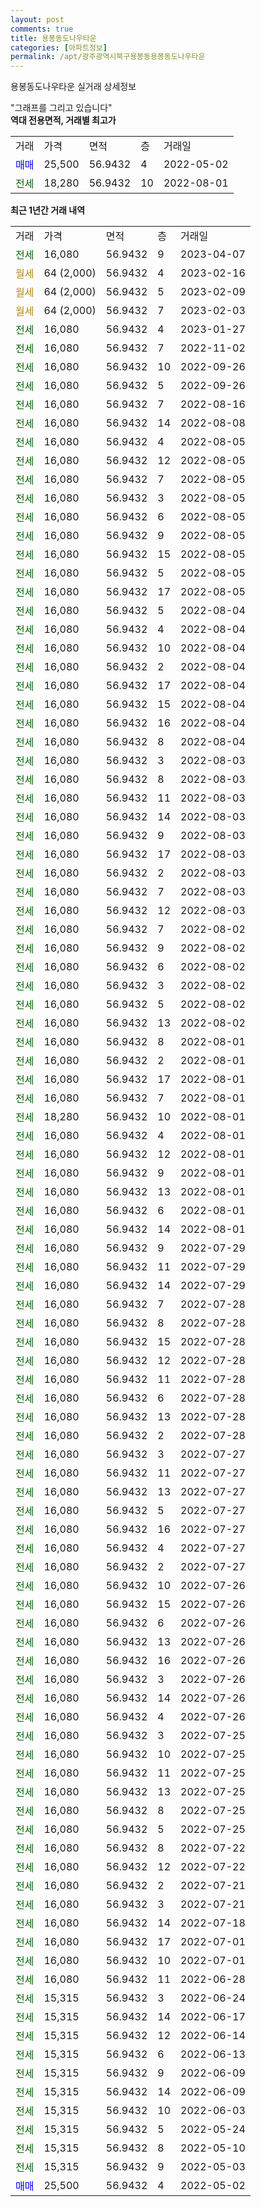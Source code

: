 ```yaml
---
layout: post
comments: true
title: 용봉동도나우타운
categories: [아파트정보]
permalink: /apt/광주광역시북구용봉동용봉동도나우타운
---
```


용봉동도나우타운 실거래 상세정보

<script type="text/javascript">
  google.charts.load('current', {'packages':['line', 'corechart']});
  google.charts.setOnLoadCallback(drawChart);

  function drawChart() {
    var data = new google.visualization.DataTable();
    data.addColumn('date', '거래일');
    data.addColumn('number', "매매");
    data.addColumn('number', "전세");
    data.addColumn('number', "전매");

    data.addRows([[new Date(Date.parse("2023-04-07")), null, 16080, null], [new Date(Date.parse("2023-02-16")), null, null, null], [new Date(Date.parse("2023-02-09")), null, null, null], [new Date(Date.parse("2023-02-03")), null, null, null], [new Date(Date.parse("2023-01-27")), null, 16080, null], [new Date(Date.parse("2022-11-02")), null, 16080, null], [new Date(Date.parse("2022-09-26")), null, 16080, null], [new Date(Date.parse("2022-09-26")), null, 16080, null], [new Date(Date.parse("2022-08-16")), null, 16080, null], [new Date(Date.parse("2022-08-08")), null, 16080, null], [new Date(Date.parse("2022-08-05")), null, 16080, null], [new Date(Date.parse("2022-08-05")), null, 16080, null], [new Date(Date.parse("2022-08-05")), null, 16080, null], [new Date(Date.parse("2022-08-05")), null, 16080, null], [new Date(Date.parse("2022-08-05")), null, 16080, null], [new Date(Date.parse("2022-08-05")), null, 16080, null], [new Date(Date.parse("2022-08-05")), null, 16080, null], [new Date(Date.parse("2022-08-05")), null, 16080, null], [new Date(Date.parse("2022-08-05")), null, 16080, null], [new Date(Date.parse("2022-08-04")), null, 16080, null], [new Date(Date.parse("2022-08-04")), null, 16080, null], [new Date(Date.parse("2022-08-04")), null, 16080, null], [new Date(Date.parse("2022-08-04")), null, 16080, null], [new Date(Date.parse("2022-08-04")), null, 16080, null], [new Date(Date.parse("2022-08-04")), null, 16080, null], [new Date(Date.parse("2022-08-04")), null, 16080, null], [new Date(Date.parse("2022-08-04")), null, 16080, null], [new Date(Date.parse("2022-08-03")), null, 16080, null], [new Date(Date.parse("2022-08-03")), null, 16080, null], [new Date(Date.parse("2022-08-03")), null, 16080, null], [new Date(Date.parse("2022-08-03")), null, 16080, null], [new Date(Date.parse("2022-08-03")), null, 16080, null], [new Date(Date.parse("2022-08-03")), null, 16080, null], [new Date(Date.parse("2022-08-03")), null, 16080, null], [new Date(Date.parse("2022-08-03")), null, 16080, null], [new Date(Date.parse("2022-08-03")), null, 16080, null], [new Date(Date.parse("2022-08-02")), null, 16080, null], [new Date(Date.parse("2022-08-02")), null, 16080, null], [new Date(Date.parse("2022-08-02")), null, 16080, null], [new Date(Date.parse("2022-08-02")), null, 16080, null], [new Date(Date.parse("2022-08-02")), null, 16080, null], [new Date(Date.parse("2022-08-02")), null, 16080, null], [new Date(Date.parse("2022-08-01")), null, 16080, null], [new Date(Date.parse("2022-08-01")), null, 16080, null], [new Date(Date.parse("2022-08-01")), null, 16080, null], [new Date(Date.parse("2022-08-01")), null, 16080, null], [new Date(Date.parse("2022-08-01")), null, 18280, null], [new Date(Date.parse("2022-08-01")), null, 16080, null], [new Date(Date.parse("2022-08-01")), null, 16080, null], [new Date(Date.parse("2022-08-01")), null, 16080, null], [new Date(Date.parse("2022-08-01")), null, 16080, null], [new Date(Date.parse("2022-08-01")), null, 16080, null], [new Date(Date.parse("2022-08-01")), null, 16080, null], [new Date(Date.parse("2022-07-29")), null, 16080, null], [new Date(Date.parse("2022-07-29")), null, 16080, null], [new Date(Date.parse("2022-07-29")), null, 16080, null], [new Date(Date.parse("2022-07-28")), null, 16080, null], [new Date(Date.parse("2022-07-28")), null, 16080, null], [new Date(Date.parse("2022-07-28")), null, 16080, null], [new Date(Date.parse("2022-07-28")), null, 16080, null], [new Date(Date.parse("2022-07-28")), null, 16080, null], [new Date(Date.parse("2022-07-28")), null, 16080, null], [new Date(Date.parse("2022-07-28")), null, 16080, null], [new Date(Date.parse("2022-07-28")), null, 16080, null], [new Date(Date.parse("2022-07-27")), null, 16080, null], [new Date(Date.parse("2022-07-27")), null, 16080, null], [new Date(Date.parse("2022-07-27")), null, 16080, null], [new Date(Date.parse("2022-07-27")), null, 16080, null], [new Date(Date.parse("2022-07-27")), null, 16080, null], [new Date(Date.parse("2022-07-27")), null, 16080, null], [new Date(Date.parse("2022-07-27")), null, 16080, null], [new Date(Date.parse("2022-07-26")), null, 16080, null], [new Date(Date.parse("2022-07-26")), null, 16080, null], [new Date(Date.parse("2022-07-26")), null, 16080, null], [new Date(Date.parse("2022-07-26")), null, 16080, null], [new Date(Date.parse("2022-07-26")), null, 16080, null], [new Date(Date.parse("2022-07-26")), null, 16080, null], [new Date(Date.parse("2022-07-26")), null, 16080, null], [new Date(Date.parse("2022-07-26")), null, 16080, null], [new Date(Date.parse("2022-07-25")), null, 16080, null], [new Date(Date.parse("2022-07-25")), null, 16080, null], [new Date(Date.parse("2022-07-25")), null, 16080, null], [new Date(Date.parse("2022-07-25")), null, 16080, null], [new Date(Date.parse("2022-07-25")), null, 16080, null], [new Date(Date.parse("2022-07-25")), null, 16080, null], [new Date(Date.parse("2022-07-22")), null, 16080, null], [new Date(Date.parse("2022-07-22")), null, 16080, null], [new Date(Date.parse("2022-07-21")), null, 16080, null], [new Date(Date.parse("2022-07-21")), null, 16080, null], [new Date(Date.parse("2022-07-18")), null, 16080, null], [new Date(Date.parse("2022-07-01")), null, 16080, null], [new Date(Date.parse("2022-07-01")), null, 16080, null], [new Date(Date.parse("2022-06-28")), null, 16080, null], [new Date(Date.parse("2022-06-24")), null, 15315, null], [new Date(Date.parse("2022-06-17")), null, 15315, null], [new Date(Date.parse("2022-06-14")), null, 15315, null], [new Date(Date.parse("2022-06-13")), null, 15315, null], [new Date(Date.parse("2022-06-09")), null, 15315, null], [new Date(Date.parse("2022-06-09")), null, 15315, null], [new Date(Date.parse("2022-06-03")), null, 15315, null], [new Date(Date.parse("2022-05-24")), null, 15315, null], [new Date(Date.parse("2022-05-10")), null, 15315, null], [new Date(Date.parse("2022-05-03")), null, 15315, null], [new Date(Date.parse("2022-05-02")), 25500, null, null]]);

    var options = {
      hAxis: {
        format: 'yyyy/MM/dd'
      },    
      lineWidth: 0,
      pointsVisible: true,    
      title: '최근 1년간 유형별 실거래가 분포',
      legend: { position: 'bottom' }
    };

    var formatter = new google.visualization.NumberFormat({pattern:'###,###'} );
    formatter.format(data, 1);
    formatter.format(data, 2);
    
    setTimeout(function() {
        var chart = new google.visualization.LineChart(document.getElementById('columnchart_material'));
        chart.draw(data, (options));
        document.getElementById('loading').style.display = 'none';
    }, 200);
  }
</script>


<div id="loading" style="z-index:20; display: block; margin-left: 0px">"그래프를 그리고 있습니다"</div>
<div id="columnchart_material" style="width: 95%; margin-left: 0px; display: block"></div>
<!-- contents start -->
<b>역대 전용면적, 거래별 최고가</b>
<table class="sortable">
    <tr>
      <td>거래</td>
      <td>가격</td>
      <td>면적</td>
      <td>층</td>
      <td>거래일</td>
    </tr>
        <tr>
          <td><a style="color: blue">매매</a></td>
          <td>25,500</td>
          <td>56.9432</td>
          <td>4</td>
          <td>2022-05-02</td>
        </tr>        
        <tr>
              <td><a style="color: darkgreen">전세</a></td>
              <td>18,280</td>
              <td>56.9432</td>
              <td>10</td>
              <td>2022-08-01</td>
            </tr>        
    
</table>

<b>최근 1년간 거래 내역</b>

<table class="sortable">
    <tr>
      <td>거래</td>
      <td>가격</td>
      <td>면적</td>
      <td>층</td>
      <td>거래일</td>
    </tr>
    <tr>
      <td><a style="color: darkgreen">전세</a></td>
      <td>16,080</td>
      <td>56.9432</td>
      <td>9</td>
      <td>2023-04-07</td>
    </tr>          <tr>
      <td><a style="color: darkgoldenrod">월세</a></td>
      <td>64 (2,000)</td>
      <td>56.9432</td>
      <td>4</td>
      <td>2023-02-16</td>
    </tr>          <tr>
      <td><a style="color: darkgoldenrod">월세</a></td>
      <td>64 (2,000)</td>
      <td>56.9432</td>
      <td>5</td>
      <td>2023-02-09</td>
    </tr>          <tr>
      <td><a style="color: darkgoldenrod">월세</a></td>
      <td>64 (2,000)</td>
      <td>56.9432</td>
      <td>7</td>
      <td>2023-02-03</td>
    </tr>          <tr>
      <td><a style="color: darkgreen">전세</a></td>
      <td>16,080</td>
      <td>56.9432</td>
      <td>4</td>
      <td>2023-01-27</td>
    </tr>          <tr>
      <td><a style="color: darkgreen">전세</a></td>
      <td>16,080</td>
      <td>56.9432</td>
      <td>7</td>
      <td>2022-11-02</td>
    </tr>          <tr>
      <td><a style="color: darkgreen">전세</a></td>
      <td>16,080</td>
      <td>56.9432</td>
      <td>10</td>
      <td>2022-09-26</td>
    </tr>          <tr>
      <td><a style="color: darkgreen">전세</a></td>
      <td>16,080</td>
      <td>56.9432</td>
      <td>5</td>
      <td>2022-09-26</td>
    </tr>          <tr>
      <td><a style="color: darkgreen">전세</a></td>
      <td>16,080</td>
      <td>56.9432</td>
      <td>7</td>
      <td>2022-08-16</td>
    </tr>          <tr>
      <td><a style="color: darkgreen">전세</a></td>
      <td>16,080</td>
      <td>56.9432</td>
      <td>14</td>
      <td>2022-08-08</td>
    </tr>          <tr>
      <td><a style="color: darkgreen">전세</a></td>
      <td>16,080</td>
      <td>56.9432</td>
      <td>4</td>
      <td>2022-08-05</td>
    </tr>          <tr>
      <td><a style="color: darkgreen">전세</a></td>
      <td>16,080</td>
      <td>56.9432</td>
      <td>12</td>
      <td>2022-08-05</td>
    </tr>          <tr>
      <td><a style="color: darkgreen">전세</a></td>
      <td>16,080</td>
      <td>56.9432</td>
      <td>7</td>
      <td>2022-08-05</td>
    </tr>          <tr>
      <td><a style="color: darkgreen">전세</a></td>
      <td>16,080</td>
      <td>56.9432</td>
      <td>3</td>
      <td>2022-08-05</td>
    </tr>          <tr>
      <td><a style="color: darkgreen">전세</a></td>
      <td>16,080</td>
      <td>56.9432</td>
      <td>6</td>
      <td>2022-08-05</td>
    </tr>          <tr>
      <td><a style="color: darkgreen">전세</a></td>
      <td>16,080</td>
      <td>56.9432</td>
      <td>9</td>
      <td>2022-08-05</td>
    </tr>          <tr>
      <td><a style="color: darkgreen">전세</a></td>
      <td>16,080</td>
      <td>56.9432</td>
      <td>15</td>
      <td>2022-08-05</td>
    </tr>          <tr>
      <td><a style="color: darkgreen">전세</a></td>
      <td>16,080</td>
      <td>56.9432</td>
      <td>5</td>
      <td>2022-08-05</td>
    </tr>          <tr>
      <td><a style="color: darkgreen">전세</a></td>
      <td>16,080</td>
      <td>56.9432</td>
      <td>17</td>
      <td>2022-08-05</td>
    </tr>          <tr>
      <td><a style="color: darkgreen">전세</a></td>
      <td>16,080</td>
      <td>56.9432</td>
      <td>5</td>
      <td>2022-08-04</td>
    </tr>          <tr>
      <td><a style="color: darkgreen">전세</a></td>
      <td>16,080</td>
      <td>56.9432</td>
      <td>4</td>
      <td>2022-08-04</td>
    </tr>          <tr>
      <td><a style="color: darkgreen">전세</a></td>
      <td>16,080</td>
      <td>56.9432</td>
      <td>10</td>
      <td>2022-08-04</td>
    </tr>          <tr>
      <td><a style="color: darkgreen">전세</a></td>
      <td>16,080</td>
      <td>56.9432</td>
      <td>2</td>
      <td>2022-08-04</td>
    </tr>          <tr>
      <td><a style="color: darkgreen">전세</a></td>
      <td>16,080</td>
      <td>56.9432</td>
      <td>17</td>
      <td>2022-08-04</td>
    </tr>          <tr>
      <td><a style="color: darkgreen">전세</a></td>
      <td>16,080</td>
      <td>56.9432</td>
      <td>15</td>
      <td>2022-08-04</td>
    </tr>          <tr>
      <td><a style="color: darkgreen">전세</a></td>
      <td>16,080</td>
      <td>56.9432</td>
      <td>16</td>
      <td>2022-08-04</td>
    </tr>          <tr>
      <td><a style="color: darkgreen">전세</a></td>
      <td>16,080</td>
      <td>56.9432</td>
      <td>8</td>
      <td>2022-08-04</td>
    </tr>          <tr>
      <td><a style="color: darkgreen">전세</a></td>
      <td>16,080</td>
      <td>56.9432</td>
      <td>3</td>
      <td>2022-08-03</td>
    </tr>          <tr>
      <td><a style="color: darkgreen">전세</a></td>
      <td>16,080</td>
      <td>56.9432</td>
      <td>8</td>
      <td>2022-08-03</td>
    </tr>          <tr>
      <td><a style="color: darkgreen">전세</a></td>
      <td>16,080</td>
      <td>56.9432</td>
      <td>11</td>
      <td>2022-08-03</td>
    </tr>          <tr>
      <td><a style="color: darkgreen">전세</a></td>
      <td>16,080</td>
      <td>56.9432</td>
      <td>14</td>
      <td>2022-08-03</td>
    </tr>          <tr>
      <td><a style="color: darkgreen">전세</a></td>
      <td>16,080</td>
      <td>56.9432</td>
      <td>9</td>
      <td>2022-08-03</td>
    </tr>          <tr>
      <td><a style="color: darkgreen">전세</a></td>
      <td>16,080</td>
      <td>56.9432</td>
      <td>17</td>
      <td>2022-08-03</td>
    </tr>          <tr>
      <td><a style="color: darkgreen">전세</a></td>
      <td>16,080</td>
      <td>56.9432</td>
      <td>2</td>
      <td>2022-08-03</td>
    </tr>          <tr>
      <td><a style="color: darkgreen">전세</a></td>
      <td>16,080</td>
      <td>56.9432</td>
      <td>7</td>
      <td>2022-08-03</td>
    </tr>          <tr>
      <td><a style="color: darkgreen">전세</a></td>
      <td>16,080</td>
      <td>56.9432</td>
      <td>12</td>
      <td>2022-08-03</td>
    </tr>          <tr>
      <td><a style="color: darkgreen">전세</a></td>
      <td>16,080</td>
      <td>56.9432</td>
      <td>7</td>
      <td>2022-08-02</td>
    </tr>          <tr>
      <td><a style="color: darkgreen">전세</a></td>
      <td>16,080</td>
      <td>56.9432</td>
      <td>9</td>
      <td>2022-08-02</td>
    </tr>          <tr>
      <td><a style="color: darkgreen">전세</a></td>
      <td>16,080</td>
      <td>56.9432</td>
      <td>6</td>
      <td>2022-08-02</td>
    </tr>          <tr>
      <td><a style="color: darkgreen">전세</a></td>
      <td>16,080</td>
      <td>56.9432</td>
      <td>3</td>
      <td>2022-08-02</td>
    </tr>          <tr>
      <td><a style="color: darkgreen">전세</a></td>
      <td>16,080</td>
      <td>56.9432</td>
      <td>5</td>
      <td>2022-08-02</td>
    </tr>          <tr>
      <td><a style="color: darkgreen">전세</a></td>
      <td>16,080</td>
      <td>56.9432</td>
      <td>13</td>
      <td>2022-08-02</td>
    </tr>          <tr>
      <td><a style="color: darkgreen">전세</a></td>
      <td>16,080</td>
      <td>56.9432</td>
      <td>8</td>
      <td>2022-08-01</td>
    </tr>          <tr>
      <td><a style="color: darkgreen">전세</a></td>
      <td>16,080</td>
      <td>56.9432</td>
      <td>2</td>
      <td>2022-08-01</td>
    </tr>          <tr>
      <td><a style="color: darkgreen">전세</a></td>
      <td>16,080</td>
      <td>56.9432</td>
      <td>17</td>
      <td>2022-08-01</td>
    </tr>          <tr>
      <td><a style="color: darkgreen">전세</a></td>
      <td>16,080</td>
      <td>56.9432</td>
      <td>7</td>
      <td>2022-08-01</td>
    </tr>          <tr>
      <td><a style="color: darkgreen">전세</a></td>
      <td>18,280</td>
      <td>56.9432</td>
      <td>10</td>
      <td>2022-08-01</td>
    </tr>          <tr>
      <td><a style="color: darkgreen">전세</a></td>
      <td>16,080</td>
      <td>56.9432</td>
      <td>4</td>
      <td>2022-08-01</td>
    </tr>          <tr>
      <td><a style="color: darkgreen">전세</a></td>
      <td>16,080</td>
      <td>56.9432</td>
      <td>12</td>
      <td>2022-08-01</td>
    </tr>          <tr>
      <td><a style="color: darkgreen">전세</a></td>
      <td>16,080</td>
      <td>56.9432</td>
      <td>9</td>
      <td>2022-08-01</td>
    </tr>          <tr>
      <td><a style="color: darkgreen">전세</a></td>
      <td>16,080</td>
      <td>56.9432</td>
      <td>13</td>
      <td>2022-08-01</td>
    </tr>          <tr>
      <td><a style="color: darkgreen">전세</a></td>
      <td>16,080</td>
      <td>56.9432</td>
      <td>6</td>
      <td>2022-08-01</td>
    </tr>          <tr>
      <td><a style="color: darkgreen">전세</a></td>
      <td>16,080</td>
      <td>56.9432</td>
      <td>14</td>
      <td>2022-08-01</td>
    </tr>          <tr>
      <td><a style="color: darkgreen">전세</a></td>
      <td>16,080</td>
      <td>56.9432</td>
      <td>9</td>
      <td>2022-07-29</td>
    </tr>          <tr>
      <td><a style="color: darkgreen">전세</a></td>
      <td>16,080</td>
      <td>56.9432</td>
      <td>11</td>
      <td>2022-07-29</td>
    </tr>          <tr>
      <td><a style="color: darkgreen">전세</a></td>
      <td>16,080</td>
      <td>56.9432</td>
      <td>14</td>
      <td>2022-07-29</td>
    </tr>          <tr>
      <td><a style="color: darkgreen">전세</a></td>
      <td>16,080</td>
      <td>56.9432</td>
      <td>7</td>
      <td>2022-07-28</td>
    </tr>          <tr>
      <td><a style="color: darkgreen">전세</a></td>
      <td>16,080</td>
      <td>56.9432</td>
      <td>8</td>
      <td>2022-07-28</td>
    </tr>          <tr>
      <td><a style="color: darkgreen">전세</a></td>
      <td>16,080</td>
      <td>56.9432</td>
      <td>15</td>
      <td>2022-07-28</td>
    </tr>          <tr>
      <td><a style="color: darkgreen">전세</a></td>
      <td>16,080</td>
      <td>56.9432</td>
      <td>12</td>
      <td>2022-07-28</td>
    </tr>          <tr>
      <td><a style="color: darkgreen">전세</a></td>
      <td>16,080</td>
      <td>56.9432</td>
      <td>11</td>
      <td>2022-07-28</td>
    </tr>          <tr>
      <td><a style="color: darkgreen">전세</a></td>
      <td>16,080</td>
      <td>56.9432</td>
      <td>6</td>
      <td>2022-07-28</td>
    </tr>          <tr>
      <td><a style="color: darkgreen">전세</a></td>
      <td>16,080</td>
      <td>56.9432</td>
      <td>13</td>
      <td>2022-07-28</td>
    </tr>          <tr>
      <td><a style="color: darkgreen">전세</a></td>
      <td>16,080</td>
      <td>56.9432</td>
      <td>2</td>
      <td>2022-07-28</td>
    </tr>          <tr>
      <td><a style="color: darkgreen">전세</a></td>
      <td>16,080</td>
      <td>56.9432</td>
      <td>3</td>
      <td>2022-07-27</td>
    </tr>          <tr>
      <td><a style="color: darkgreen">전세</a></td>
      <td>16,080</td>
      <td>56.9432</td>
      <td>11</td>
      <td>2022-07-27</td>
    </tr>          <tr>
      <td><a style="color: darkgreen">전세</a></td>
      <td>16,080</td>
      <td>56.9432</td>
      <td>13</td>
      <td>2022-07-27</td>
    </tr>          <tr>
      <td><a style="color: darkgreen">전세</a></td>
      <td>16,080</td>
      <td>56.9432</td>
      <td>5</td>
      <td>2022-07-27</td>
    </tr>          <tr>
      <td><a style="color: darkgreen">전세</a></td>
      <td>16,080</td>
      <td>56.9432</td>
      <td>16</td>
      <td>2022-07-27</td>
    </tr>          <tr>
      <td><a style="color: darkgreen">전세</a></td>
      <td>16,080</td>
      <td>56.9432</td>
      <td>4</td>
      <td>2022-07-27</td>
    </tr>          <tr>
      <td><a style="color: darkgreen">전세</a></td>
      <td>16,080</td>
      <td>56.9432</td>
      <td>2</td>
      <td>2022-07-27</td>
    </tr>          <tr>
      <td><a style="color: darkgreen">전세</a></td>
      <td>16,080</td>
      <td>56.9432</td>
      <td>10</td>
      <td>2022-07-26</td>
    </tr>          <tr>
      <td><a style="color: darkgreen">전세</a></td>
      <td>16,080</td>
      <td>56.9432</td>
      <td>15</td>
      <td>2022-07-26</td>
    </tr>          <tr>
      <td><a style="color: darkgreen">전세</a></td>
      <td>16,080</td>
      <td>56.9432</td>
      <td>6</td>
      <td>2022-07-26</td>
    </tr>          <tr>
      <td><a style="color: darkgreen">전세</a></td>
      <td>16,080</td>
      <td>56.9432</td>
      <td>13</td>
      <td>2022-07-26</td>
    </tr>          <tr>
      <td><a style="color: darkgreen">전세</a></td>
      <td>16,080</td>
      <td>56.9432</td>
      <td>16</td>
      <td>2022-07-26</td>
    </tr>          <tr>
      <td><a style="color: darkgreen">전세</a></td>
      <td>16,080</td>
      <td>56.9432</td>
      <td>3</td>
      <td>2022-07-26</td>
    </tr>          <tr>
      <td><a style="color: darkgreen">전세</a></td>
      <td>16,080</td>
      <td>56.9432</td>
      <td>14</td>
      <td>2022-07-26</td>
    </tr>          <tr>
      <td><a style="color: darkgreen">전세</a></td>
      <td>16,080</td>
      <td>56.9432</td>
      <td>4</td>
      <td>2022-07-26</td>
    </tr>          <tr>
      <td><a style="color: darkgreen">전세</a></td>
      <td>16,080</td>
      <td>56.9432</td>
      <td>3</td>
      <td>2022-07-25</td>
    </tr>          <tr>
      <td><a style="color: darkgreen">전세</a></td>
      <td>16,080</td>
      <td>56.9432</td>
      <td>10</td>
      <td>2022-07-25</td>
    </tr>          <tr>
      <td><a style="color: darkgreen">전세</a></td>
      <td>16,080</td>
      <td>56.9432</td>
      <td>11</td>
      <td>2022-07-25</td>
    </tr>          <tr>
      <td><a style="color: darkgreen">전세</a></td>
      <td>16,080</td>
      <td>56.9432</td>
      <td>13</td>
      <td>2022-07-25</td>
    </tr>          <tr>
      <td><a style="color: darkgreen">전세</a></td>
      <td>16,080</td>
      <td>56.9432</td>
      <td>8</td>
      <td>2022-07-25</td>
    </tr>          <tr>
      <td><a style="color: darkgreen">전세</a></td>
      <td>16,080</td>
      <td>56.9432</td>
      <td>5</td>
      <td>2022-07-25</td>
    </tr>          <tr>
      <td><a style="color: darkgreen">전세</a></td>
      <td>16,080</td>
      <td>56.9432</td>
      <td>8</td>
      <td>2022-07-22</td>
    </tr>          <tr>
      <td><a style="color: darkgreen">전세</a></td>
      <td>16,080</td>
      <td>56.9432</td>
      <td>12</td>
      <td>2022-07-22</td>
    </tr>          <tr>
      <td><a style="color: darkgreen">전세</a></td>
      <td>16,080</td>
      <td>56.9432</td>
      <td>2</td>
      <td>2022-07-21</td>
    </tr>          <tr>
      <td><a style="color: darkgreen">전세</a></td>
      <td>16,080</td>
      <td>56.9432</td>
      <td>3</td>
      <td>2022-07-21</td>
    </tr>          <tr>
      <td><a style="color: darkgreen">전세</a></td>
      <td>16,080</td>
      <td>56.9432</td>
      <td>14</td>
      <td>2022-07-18</td>
    </tr>          <tr>
      <td><a style="color: darkgreen">전세</a></td>
      <td>16,080</td>
      <td>56.9432</td>
      <td>17</td>
      <td>2022-07-01</td>
    </tr>          <tr>
      <td><a style="color: darkgreen">전세</a></td>
      <td>16,080</td>
      <td>56.9432</td>
      <td>10</td>
      <td>2022-07-01</td>
    </tr>          <tr>
      <td><a style="color: darkgreen">전세</a></td>
      <td>16,080</td>
      <td>56.9432</td>
      <td>11</td>
      <td>2022-06-28</td>
    </tr>          <tr>
      <td><a style="color: darkgreen">전세</a></td>
      <td>15,315</td>
      <td>56.9432</td>
      <td>3</td>
      <td>2022-06-24</td>
    </tr>          <tr>
      <td><a style="color: darkgreen">전세</a></td>
      <td>15,315</td>
      <td>56.9432</td>
      <td>14</td>
      <td>2022-06-17</td>
    </tr>          <tr>
      <td><a style="color: darkgreen">전세</a></td>
      <td>15,315</td>
      <td>56.9432</td>
      <td>12</td>
      <td>2022-06-14</td>
    </tr>          <tr>
      <td><a style="color: darkgreen">전세</a></td>
      <td>15,315</td>
      <td>56.9432</td>
      <td>6</td>
      <td>2022-06-13</td>
    </tr>          <tr>
      <td><a style="color: darkgreen">전세</a></td>
      <td>15,315</td>
      <td>56.9432</td>
      <td>9</td>
      <td>2022-06-09</td>
    </tr>          <tr>
      <td><a style="color: darkgreen">전세</a></td>
      <td>15,315</td>
      <td>56.9432</td>
      <td>14</td>
      <td>2022-06-09</td>
    </tr>          <tr>
      <td><a style="color: darkgreen">전세</a></td>
      <td>15,315</td>
      <td>56.9432</td>
      <td>10</td>
      <td>2022-06-03</td>
    </tr>          <tr>
      <td><a style="color: darkgreen">전세</a></td>
      <td>15,315</td>
      <td>56.9432</td>
      <td>5</td>
      <td>2022-05-24</td>
    </tr>          <tr>
      <td><a style="color: darkgreen">전세</a></td>
      <td>15,315</td>
      <td>56.9432</td>
      <td>8</td>
      <td>2022-05-10</td>
    </tr>          <tr>
      <td><a style="color: darkgreen">전세</a></td>
      <td>15,315</td>
      <td>56.9432</td>
      <td>9</td>
      <td>2022-05-03</td>
    </tr>          <tr>
      <td><a style="color: blue">매매</a></td>
      <td>25,500</td>
      <td>56.9432</td>
      <td>4</td>
      <td>2022-05-02</td>
    </tr>      </table>
<!-- contents end -->    

